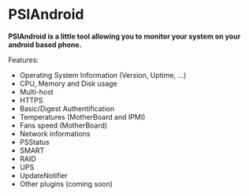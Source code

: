 PSIAndroid
=========================

**PSIAndroid is a little tool allowing you to monitor your system on your android based phone.**

Features:

 * Operating System Information (Version, Uptime, ...)
 * CPU, Memory and Disk usage
 * Multi-host
 * HTTPS
 * Basic/Digest Authentification
 * Temperatures (MotherBoard and IPMI)
 * Fans speed (MotherBoard)
 * Network informations
 * PSStatus
 * SMART
 * RAID
 * UPS
 * UpdateNotifier
 * Other plugins (coming soon)
